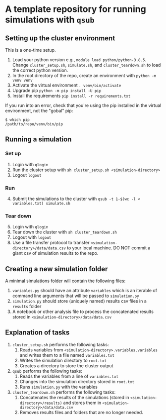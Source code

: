 # A template repository for running simulations with `qsub`

## Setting up the cluster environment

This is a one-time setup.

1. Load your python version e.g., `module load python/python-3.8.5`. Change `cluster_setup.sh`, `simulate.sh`, and `cluster_teardown.sh` to load the correct python version.
2. In the root directory of the repo, create an environment with `python -m venv venv`
3. Activate the virtual environment `. venv/bin/activate`
4. Upgrade pip `python -m pip install -U pip`
5. Install the requirements `pip install -r requirements.txt`

If you run into an error, check that you're using the pip installed in the virtual environment, not the "gobal" pip:

```
$ which pip
/path/to/repo/venv/bin/pip
```

## Running a simulation

### Set up

1. Login with `qlogin`
2. Run the cluster setup with `sh cluster_setup.sh <simulation-directory>`
3. Logout `logout`

### Run

4. Submit the simulations to the cluster with `qsub -t 1-$(wc -l < variables.txt) simulate.sh`

### Tear down

5. Login with `qlogin`
6. Tear down the cluster with `sh cluster_teardown.sh`
7. Logout with `logout`
8. Use a file transfer protocol to transfer `<simulation-directory>/data/data.csv` to your local machine. DO NOT commit a giant csv of simulation results to the repo.

## Creating a new simulation folder

A minimal simulations folder will contain the following files:

1. `variables.py` should have an attribute `variables` which is an iterable of command line arguments that will be passed to `simulation.py`
2. `simulation.py` should store (uniquely named) results csv files in a `results` folder
3. A notebook or other analysis file to process the concatenated results stored in `<simulation-directory>/data/data.csv`

## Explanation of tasks

1. `cluster_setup.sh` performs the following tasks:
    1. Reads variables from `<simulation-directory>.variables.variables` and writes them to a file named `variables.txt`
    2. Writes the simulation directory to `root.txt`
    3. Creates a directory to store the cluster output
2. `qsub` performs the following tasks:
    1. Reads the variables from a line of `variables.txt`
    2. Changes into the simulation directory stored in `root.txt`
    3. Runs `simulation.py` with the variables
3. `cluster_teardown.sh` performs the following tasks:
    1. Concatenates the results of the simulations (stored in `<simulation-directory>/results)` and stores them in `<simulation-directory>/data/data.csv`
    2. Removes results files and folders that are no longer needed.
